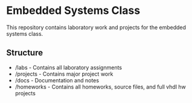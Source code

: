 # Embedded Systems Class
This repository contains laboratory work and projects for the embedded systems class.

## Structure
- /labs - Contains all laboratory assignments
- /projects - Contains major project work
- /docs - Documentation and notes
- /homeworks - Contains all homeworks, source files, and full vhdl hw projects

